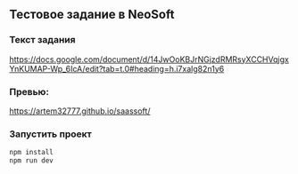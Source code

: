 ## Тестовое задание в NeoSoft

### Текст задания
https://docs.google.com/document/d/14JwOoKBJrNGjzdRMRsyXCCHVqjgxYnKUMAP-Wp_6IcA/edit?tab=t.0#heading=h.i7xalg82n1y6

### Превью:
https://artem32777.github.io/saassoft/

### Запустить проект

```sh
npm install
npm run dev
```

